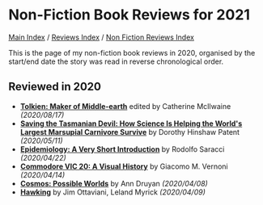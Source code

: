 # Non-Fiction Book Reviews for 2021

[Main Index](../../../README.md) / [Reviews Index](../../README.md) / [Non Fiction Reviews Index](../README.md)

This is the page of my non-fiction book reviews in 2020, organised by the start/end date the story was read in reverse chronological order.

## Reviewed in 2020
- [**Tolkien: Maker of Middle-earth**](20200817-TolkienMakerMiddleEarth.md) edited by Catherine McIlwaine *(2020/08/17)*
- [**Saving the Tasmanian Devil: How Science Is Helping the World's Largest Marsupial Carnivore Survive**](20200511-SavingTasmanianDevil.md) by Dorothy Hinshaw Patent *(2020/05/11)*
- [**Epidemiology: A Very Short Introduction**](20200422-EpidemiologyVeryShortIntroduction.md) by Rodolfo Saracci *(2020/04/22)*
- [**Commodore VIC 20: A Visual History**](20200414-CommodoreVic20VisualHistory.md) by Giacomo M. Vernoni *(2020/04/14)*
- [**Cosmos: Possible Worlds**](20200408-CosmosPossibleWorlds.md) by Ann Druyan *(2020/04/08)*
- [**Hawking**](20200409-Hawking.md) by Jim Ottaviani, Leland Myrick *(2020/04/09)*
